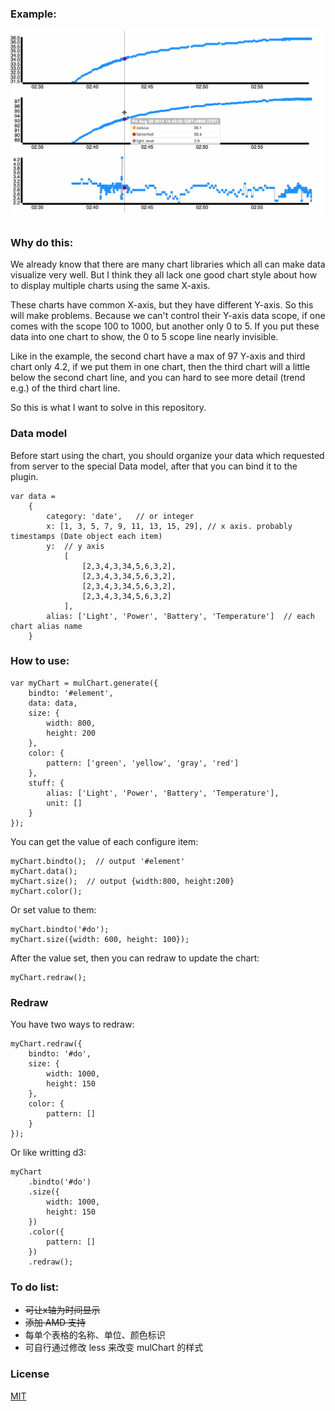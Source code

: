 ### Example:

![example](mulChart.gif)

### Why do this:

We already know that there are many chart libraries which all can make data visualize very well. But I think they all lack one good chart style about how to display multiple charts using the same X-axis.

These charts have common X-axis, but they have different Y-axis. So this will make problems. Because we can't control their Y-axis data scope, if one comes with the scope 100 to 1000, but another only 0 to 5. If you put these data into one chart to show, the 0 to 5 scope line nearly invisible.

Like in the example, the second chart have a max of 97 Y-axis and third chart only 4.2, if we put them in one chart, then the third chart will a little below the second chart line, and you can hard to see more detail (trend e.g.) of the third chart line.

So this is what I want to solve in this repository.

### Data model

Before start using the chart, you should organize your data which requested from server to the special Data model, after that you can bind it to the plugin.
	
	var data =
    	{
        	category: 'date',   // or integer
        	x: [1, 3, 5, 7, 9, 11, 13, 15, 29], // x axis. probably timestamps (Date object each item)
        	y: 	// y axis
            	[
                	[2,3,4,3,34,5,6,3,2],
                	[2,3,4,3,34,5,6,3,2],
	                [2,3,4,3,34,5,6,3,2],
    	            [2,3,4,3,34,5,6,3,2]
        	    ],
	        alias: ['Light', 'Power', 'Battery', 'Temperature']  // each chart alias name
    	}

### How to use:

	var myChart = mulChart.generate({
		bindto: '#element',
		data: data,
		size: {
			width: 800,
			height: 200
		},
		color: {
			pattern: ['green', 'yellow', 'gray', 'red']
		},
		stuff: {
			alias: ['Light', 'Power', 'Battery', 'Temperature'],
			unit: []
		}
	});		
	
You can get the value of each configure item:

	myChart.bindto();  // output '#element'
	myChart.data();
	myChart.size();  // output {width:800, height:200}
	myChart.color();
	
Or set value to them:

	myChart.bindto('#do');
	myChart.size({width: 600, height: 100});
	
After the value set, then you can redraw to update the chart:

	myChart.redraw();
		
### Redraw

You have two ways to redraw:

	myChart.redraw({
		bindto: '#do',
		size: {
			width: 1000,
			height: 150
		},
		color: {
			pattern: []
		}
	});		
	
Or like writting d3:

	myChart
		.bindto('#do')
		.size({
			width: 1000,
			height: 150
		})
		.color({
			pattern: []
		})
		.redraw();

### To do list:

*	<del>可让x轴为时间显示</del>
*   <del>添加 AMD 支持</del>
*	每单个表格的名称、单位、颜色标识
*	可自行通过修改 less 来改变 mulChart 的样式

### License
[MIT](http://opensource.org/licenses/MIT)

